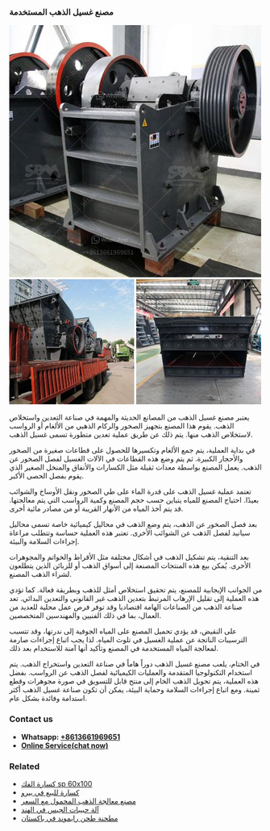 <h3>مصنع غسيل الذهب المستخدمة</h3><img src='1701853615.jpg' alt=''><p>يعتبر مصنع غسيل الذهب من المصانع الحديثة والمهمة في صناعة التعدين واستخلاص الذهب. يقوم هذا المصنع بتجهيز الصخور والركام الذهبي من الألغام أو الرواسب لاستخلاص الذهب منها. يتم ذلك عن طريق عملية تعدين متطورة تسمى غسيل الذهب.</p><p>في بداية العملية، يتم جمع الألغام وتكسيرها للحصول على قطاعات صغيرة من الصخور والأحجار الكبيرة. ثم يتم وضع هذه القطاعات في الآلات الغسيل لفصل الصخور عن الذهب. يعمل المصنع بواسطة معدات ثقيلة مثل الكسارات والأنفاق والمنخل الصغير الذي يقوم بفصل الحصى الأكبر.</p><p>تعتمد عملية غسيل الذهب على قدرة الماء على طي الصخور ونقل الأوساخ والشوائب بعيدًا. احتياج المصنع للمياه يتباين حسب حجم المصنع وكمية الرواسب التي يتم معالجتها. قد يتم أخذ المياه من الأنهار القريبة أو من مصادر مائية أخرى.</p><p>بعد فصل الصخور عن الذهب، يتم وضع الذهب في محاليل كيميائية خاصة تسمى محاليل سيانيد لفصل الذهب عن الشوائب الأخرى. تعتبر هذه العملية حساسة وتتطلب مراعاة إجراءات السلامة والبيئة.</p><p>بعد التنقية، يتم تشكيل الذهب في أشكال مختلفة مثل الأقراط والخواتم والمجوهرات الأخرى. يُمكن بيع هذه المنتجات المصنعة إلى أسواق الذهب أو للزبائن الذين يتطلعون لشراء الذهب المصنع.</p><p>من الجوانب الإيجابية للمصنع، يتم تحقيق استخلاص أمثل للذهب وبطريقة فعالة. كما تؤدي هذه العملية إلى تقليل الإرهاب المرتبط بتعدين الذهب غير القانوني والتعدين البدائي. تعد صناعة الذهب من الصناعات الهامة اقتصاديا وقد توفر فرص عمل محلية للعديد من العمال، بما في ذلك الفنيين والمهندسين المتخصصين.</p><p>على النقيض، قد يؤدي تحميل المصنع على المياه الجوفية إلى ندرتها، وقد تتسبب الترسيبات الناتجة عن عملية الغسيل في تلوث المياه. لذا يجب اتباع إجراءات صارمة لمعالجة المياه المستخدمة في المصنع وتأكيد أنها آمنة للاستخدام بعد ذلك.</p><p>في الختام، يلعب مصنع غسيل الذهب دوراً هاماً في صناعة التعدين واستخراج الذهب. يتم استخدام التكنولوجيا المتقدمة والعمليات الكيميائية لفصل الذهب عن الرواسب. بفضل هذه العملية، يتم تحويل الذهب الخام إلى منتج قابل للتسويق في صورة مجوهرات وقطع ثمينة. ومع اتباع إجراءات السلامة وحماية البيئة، يمكن أن تكون صناعة غسيل الذهب أكثر استدامة وفائدة بشكل عام.</p><h3>Contact us</h3><ul><li><strong>Whatsapp:&nbsp;<a href="https://wa.me/8613661969651">+8613661969651</a></strong></li><li><a href="https://swt.shibang-china.com/?git&amp;zhl&amp;مصنع غسيل الذهب المستخدمة"><strong>Online Service(chat now)</strong></a></li></ul><h3>Related</h3><ul><li><a href='كسارة الفك sp 60x100.md'>كسارة الفك sp 60x100</a></li><li><a href='كسارة للبيع في بيرو.md'>كسارة للبيع في بيرو</a></li><li><a href='مصنع معالجة الذهب المحمول مع السعر.md'>مصنع معالجة الذهب المحمول مع السعر</a></li><li><a href='آلة حبيبات الجبس في الهند.md'>آلة حبيبات الجبس في الهند</a></li><li><a href='مطحنة طحن رايموند في باكستان.md'>مطحنة طحن رايموند في باكستان</a></li></ul>